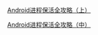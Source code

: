 [Android进程保活全攻略（上）](https://blog.csdn.net/u012124438/article/details/53141113)

[Android进程保活全攻略（中）](https://blog.csdn.net/u012124438/article/details/53143601)


